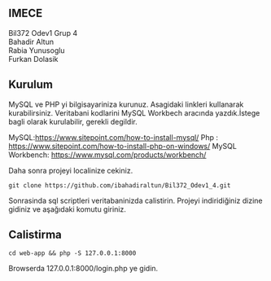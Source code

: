 ## IMECE
Bil372 Odev1 Grup 4 <br />
Bahadir Altun <br />
Rabia Yunusoglu <br />
Furkan Dolasik <br />

## Kurulum

MySQL ve PHP yi bilgisayariniza kurunuz. Asagidaki linkleri kullanarak kurabilirsiniz. Veritabani kodlarini MySQL Workbech aracında yazdık.İstege bagli olarak kurulabilir, gerekli degildir.

MySQL:https://www.sitepoint.com/how-to-install-mysql/
Php : https://www.sitepoint.com/how-to-install-php-on-windows/
MySQL Workbench: https://www.mysql.com/products/workbench/

Daha sonra projeyi localinize cekiniz.
```
git clone https://github.com/ibahadiraltun/Bil372_Odev1_4.git
```
Sonrasinda sql scriptleri veritabaninizda calistirin. Projeyi indiridiğiniz dizine gidiniz ve aşağıdaki komutu giriniz.
## Calistirma
```
cd web-app && php -S 127.0.0.1:8000
```
Browserda 127.0.0.1:8000/login.php ye gidin.

